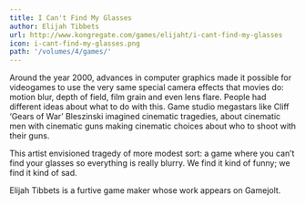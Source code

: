 ```yaml
---
title: I Can't Find My Glasses
author: Elijah Tibbets 
url: http://www.kongregate.com/games/elijaht/i-cant-find-my-glasses 
icon: i-cant-find-my-glasses.png
path: '/volumes/4/games/'
---
```


Around the year 2000, advances in computer graphics made it possible for videogames to use the very same special camera effects that movies do: motion blur, depth of field, film grain and even lens flare. People had different ideas about what to do with this. Game studio megastars like Cliff ‘Gears of War’ Bleszinski imagined cinematic tragedies, about cinematic men with cinematic guns making cinematic choices about who to shoot with their guns.

This artist envisioned tragedy of more modest sort: a game where you can’t find your glasses so everything is really blurry. We find it kind of funny; we find it kind of sad.

Elijah Tibbets is a furtive game maker whose work appears on Gamejolt.